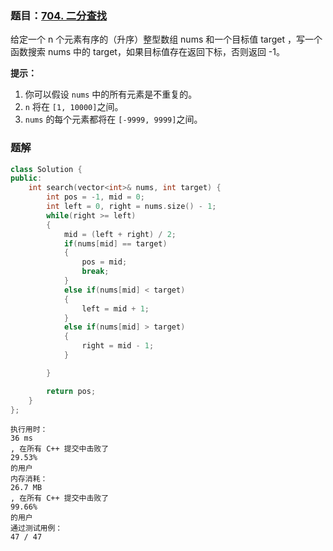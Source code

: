 ### 题目：[704. 二分查找](https://leetcode.cn/problems/binary-search/)

给定一个 n 个元素有序的（升序）整型数组 nums 和一个目标值 target  ，写一个函数搜索 nums 中的 target，如果目标值存在返回下标，否则返回 -1。

**提示：**

1. 你可以假设 `nums` 中的所有元素是不重复的。
2. `n` 将在 `[1, 10000]`之间。
3. `nums` 的每个元素都将在 `[-9999, 9999]`之间。



### 题解

```c++
class Solution {
public:
    int search(vector<int>& nums, int target) {
        int pos = -1, mid = 0;
        int left = 0, right = nums.size() - 1;
        while(right >= left)
        {
            mid = (left + right) / 2;
            if(nums[mid] == target)
            {
                pos = mid;
                break;
            }
            else if(nums[mid] < target)
            {
                left = mid + 1;
            }
            else if(nums[mid] > target)
            {
                right = mid - 1;
            }

        }

        return pos;
    }
};
```

```
执行用时：
36 ms
, 在所有 C++ 提交中击败了
29.53%
的用户
内存消耗：
26.7 MB
, 在所有 C++ 提交中击败了
99.66%
的用户
通过测试用例：
47 / 47
```

